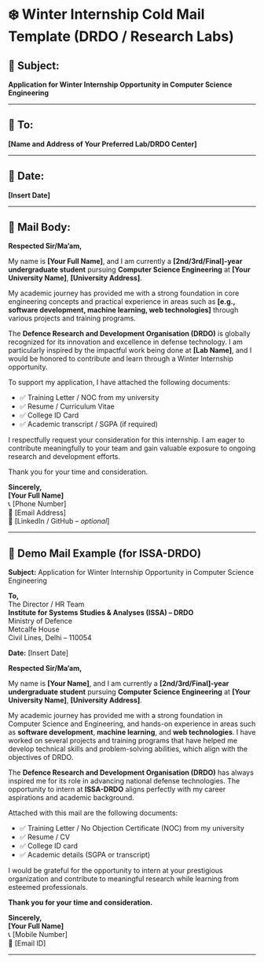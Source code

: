 # ❄️ Winter Internship Cold Mail Template (DRDO / Research Labs)

## **📩 Subject:**  
**Application for Winter Internship Opportunity in Computer Science Engineering**  
<!-- ✏️ Change "Computer Science Engineering" to your branch -->

---

## **📍 To:**  
**[Name and Address of Your Preferred Lab/DRDO Center]**  
<!-- ✏️ Example: Institute for Systems Studies & Analyses (ISSA), Metcalfe House, Delhi – 110054 -->

---

## **📅 Date:**  
**[Insert Date]**  
<!-- ✏️ Format: 28 October 2024 -->

---

## **📝 Mail Body:**

**Respected Sir/Ma’am,**

My name is **[Your Full Name]**, and I am currently a **[2nd/3rd/Final]-year undergraduate student** pursuing **Computer Science Engineering** at **[Your University Name]**, **[University Address]**.  
<!-- ✏️ Update your year, branch, and university name -->

My academic journey has provided me with a strong foundation in core engineering concepts and practical experience in areas such as **[e.g., software development, machine learning, web technologies]** through various projects and training programs.

The **Defence Research and Development Organisation (DRDO)** is globally recognized for its innovation and excellence in defense technology. I am particularly inspired by the impactful work being done at **[Lab Name]**, and I would be honored to contribute and learn through a Winter Internship opportunity.

To support my application, I have attached the following documents:

- ✅ Training Letter / NOC from my university  
- ✅ Resume / Curriculum Vitae  
- ✅ College ID Card  
- ✅ Academic transcript / SGPA (if required)  
<!-- ✏️ Include/remove as per the lab's requirements -->

I respectfully request your consideration for this internship. I am eager to contribute meaningfully to your team and gain valuable exposure to ongoing research and development efforts.

Thank you for your time and consideration.

**Sincerely,**  
**[Your Full Name]**  
📞 [Phone Number]  
📧 [Email Address]  
🔗 [LinkedIn / GitHub – *optional*]

---

## 🧾 **Demo Mail Example (for ISSA-DRDO)**

**Subject:** Application for Winter Internship Opportunity in Computer Science Engineering

**To,**  
The Director / HR Team  
**Institute for Systems Studies & Analyses (ISSA) – DRDO**  
Ministry of Defence  
Metcalfe House  
Civil Lines, Delhi – 110054

**Date:** [Insert Date]

**Respected Sir/Ma’am,**

My name is **[Your Name]**, and I am currently a **[2nd/3rd/Final]-year undergraduate student** pursuing **Computer Science Engineering** at **[Your University Name]**, **[University Address]**.

My academic journey has provided me with a strong foundation in Computer Science and Engineering, and hands-on experience in areas such as **software development**, **machine learning**, and **web technologies**. I have worked on several projects and training programs that have helped me develop technical skills and problem-solving abilities, which align with the objectives of DRDO.

The **Defence Research and Development Organisation (DRDO)** has always inspired me for its role in advancing national defense technologies. The opportunity to intern at **ISSA-DRDO** aligns perfectly with my career aspirations and academic background.

Attached with this mail are the following documents:

- ✅ Training Letter / No Objection Certificate (NOC) from my university  
- ✅ Resume / CV  
- ✅ College ID card  
- ✅ Academic details (SGPA or transcript)  
<!-- ✏️ Modify as per the lab's requirements -->

I would be grateful for the opportunity to intern at your prestigious organization and contribute to meaningful research while learning from esteemed professionals.

**Thank you for your time and consideration.**

**Sincerely,**  
**[Your Full Name]**  
📞 [Mobile Number]  
📧 [Email ID]

---
